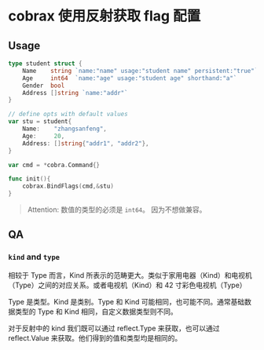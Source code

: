 # cobrax 使用反射获取 flag 配置

## Usage

```go
type student struct {
	Name    string `name:"name" usage:"student name" persistent:"true"`
	Age     int64  `name:"age" usage:"student age" shorthand:"a"`
	Gender  bool
	Address []string `name:"addr"`
}

// define opts with default values
var stu = student{
	Name:    "zhangsanfeng",
	Age:     20,
	Address: []string{"addr1", "addr2"},
}

var cmd = *cobra.Command{}

func init(){
	cobrax.BindFlags(cmd,&stu)
}
```

> Attention: 数值的类型的必须是 `int64`。 因为不想做兼容。


## QA

### `kind` and `type`

相较于 Type 而言，Kind 所表示的范畴更大。类似于家用电器（Kind）和电视机（Type）之间的对应关系。或者电视机（Kind）和 42 寸彩色电视机（Type）

Type 是类型。Kind 是类别。Type 和 Kind 可能相同，也可能不同。通常基础数据类型的 Type 和 Kind 相同，自定义数据类型则不同。

对于反射中的 kind 我们既可以通过 reflect.Type 来获取，也可以通过 reflect.Value 来获取。他们得到的值和类型均是相同的。



